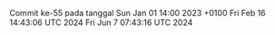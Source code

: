 Commit ke-55 pada tanggal Sun Jan 01 14:00 2023 +0100
Fri Feb 16 14:43:06 UTC 2024
Fri Jun  7 07:43:16 UTC 2024
